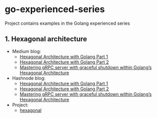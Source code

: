# go-experienced-series
Project contains examples in the Golang experienced series

## 1. Hexagonal architecture
- Medium blog:
  - [Hexagonal Architecture with Golang Part 1](https://medium.com/@pthtantai97/hexagonal-architecture-with-golang-part-1-7f82a364b29)
  - [Hexagonal Architecture with Golang Part 2](https://medium.com/@pthtantai97/hexagonal-architecture-with-golang-part-2-681ee2a0d780)
  - [Mastering gRPC server with graceful shutdown within Golang’s Hexagonal Architecture](https://medium.com/@pthtantai97/mastering-grpc-server-with-graceful-shutdown-within-golangs-hexagonal-architecture-0bba657b8622) 
- Hashnode blog:
  - [Hexagonal Architecture with Golang Part 1](https://ajpham97.hashnode.dev/hexagonal-architecture-with-golang-part-1)
  - [Hexagonal Architecture with Golang Part 2](https://ajpham97.hashnode.dev/hexagonal-architecture-with-golang-part-2)
  - [Mastering gRPC server with graceful shutdown within Golang’s Hexagonal Architecture](https://ajpham97.hashnode.dev/mastering-grpc-server-with-graceful-shutdown-within-golangs-hexagonal-architecture) 
- Project:
  - [hexagonal](hexagonal)
